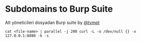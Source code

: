 # Subdomains to Burp Suite
Alt yöneticileri dosyadan Burp suite by [@tvmpt](https://twitter.com/tvmpt)

```cat <file-name> | parallel -j 200 curl -L -o /dev/null {} -x 127.0.0.1:8080 -k -s```
